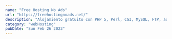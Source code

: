 ```yaml
---
name: "Free Hosting No Ads"
url: "https://freehostingnoads.net/"
description: "Alojamiento gratuito con PHP 5, Perl, CGI, MySQL, FTP, administrador de archivos, correo electrónico POP, subdominios gratuitos, alojamiento de dominio gratuito, editor de zona DNS, estadísticas del sitio web, soporte en línea GRATUITO y muchas más c"
category: "webHosting"
pubDate: "Sun Feb 26 2023"
---
```

